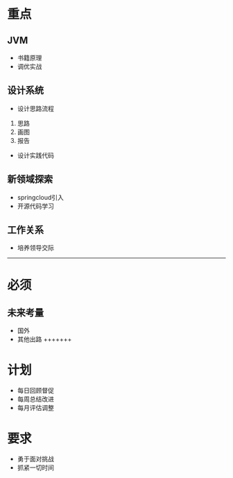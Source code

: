 # 重点
## JVM
* 书籍原理
* 调优实战
## 设计系统
* 设计思路流程
1. 思路
2. 画图
3. 报告
* 设计实践代码
## 新领域探索
* springcloud引入
* 开源代码学习
## 工作关系
* 培养领导交际
---------------------
# 必须
## 未来考量
* 国外
* 其他出路
+++++++
# 计划
* 每日回顾督促
* 每周总结改进
* 每月评估调整

# 要求
* 勇于面对挑战
* 抓紧一切时间